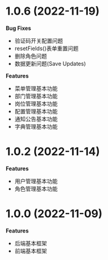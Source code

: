 # 1.0.6 (2022-11-19)

**Bug Fixes**

- 验证码开关配置问题
- resetFields()表单重置问题
- 删除角色问题
- 数据更新问题(Save Updates)

**Features**

- 菜单管理基本功能
- 部门管理基本功能
- 岗位管理基本功能
- 配置管理基本功能
- 通知公告基本功能
- 字典管理基本功能

# 1.0.2 (2022-11-14)

**Features**

- 用户管理基本功能
- 角色管理基本功能

# 1.0.0 (2022-11-09)

**Features**

- 后端基本框架
- 前端基本框架
